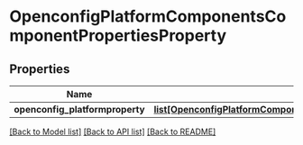 # OpenconfigPlatformComponentsComponentPropertiesProperty

## Properties
Name | Type | Description | Notes
------------ | ------------- | ------------- | -------------
**openconfig_platformproperty** | [**list[OpenconfigPlatformComponentsOpenconfigplatformcomponentsPropertiesProperty]**](OpenconfigPlatformComponentsOpenconfigplatformcomponentsPropertiesProperty.md) |  | [optional] 

[[Back to Model list]](../README.md#documentation-for-models) [[Back to API list]](../README.md#documentation-for-api-endpoints) [[Back to README]](../README.md)


